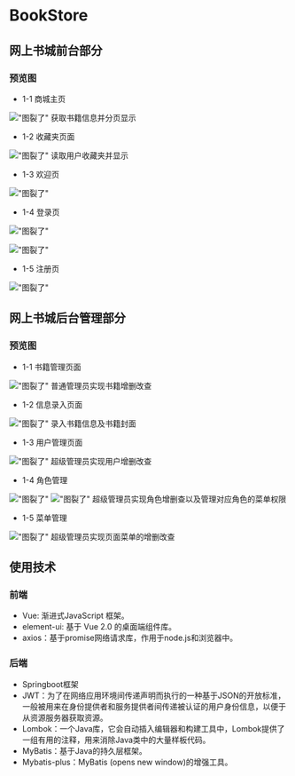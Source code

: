 # BookStore

## 网上书城前台部分

### 预览图

* 1-1 商城主页

!["图裂了"](img/bookStorePage.png)
获取书籍信息并分页显示

* 1-2 收藏夹页面

!["图裂了"](img/collect.png)
读取用户收藏夹并显示
 
* 1-3 欢迎页

!["图裂了"](img/firstPage.png)

* 1-4 登录页

!["图裂了"](img/LoginPage1.png)

!["图裂了"](img/LoginPage2.png)

* 1-5 注册页

!["图裂了"](img/registerPage.png)


## 网上书城后台管理部分

### 预览图

* 1-1 书籍管理页面

!["图裂了"](img/bookManage.png)
普通管理员实现书籍增删改查

* 1-2 信息录入页面

!["图裂了"](img/messageManage.png)
录入书籍信息及书籍封面

* 1-3 用户管理页面

!["图裂了"](img/userManage.png)
超级管理员实现用户增删改查

* 1-4 角色管理

!["图裂了"](img/roleManage1.png)
!["图裂了"](img/roleManage2.png)
超级管理员实现角色增删查以及管理对应角色的菜单权限

* 1-5 菜单管理

!["图裂了"](img/menuManage.png)
超级管理员实现页面菜单的增删改查

## 使用技术

### 前端
* Vue: 渐进式JavaScript 框架。
* element-ui: 基于 Vue 2.0 的桌面端组件库。
* axios：基于promise网络请求库，作用于node.js和浏览器中。

### 后端
* Springboot框架
* JWT：为了在网络应用环境间传递声明而执行的一种基于JSON的开放标准，一般被用来在身份提供者和服务提供者间传递被认证的用户身份信息，以便于从资源服务器获取资源。
* Lombok：一个Java库，它会自动插入编辑器和构建工具中，Lombok提供了一组有用的注释，用来消除Java类中的大量样板代码。
* MyBatis：基于Java的持久层框架。
* Mybatis-plus：MyBatis (opens new window)的增强工具。
